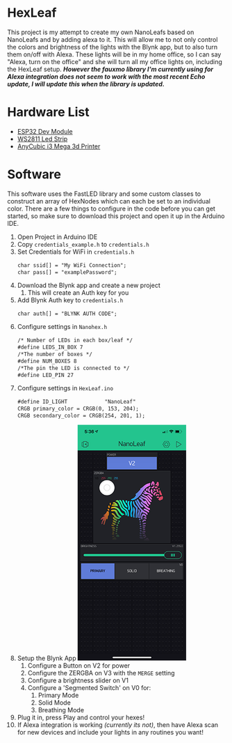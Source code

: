 # HexLeaf
This project is my attempt to create my own NanoLeafs based on NanoLeafs and by adding alexa to it. This will allow me to not only control the colors and brightness of the lights with the Blynk app, 
but to also turn them on/off with Alexa. These lights will be in my home office, so I can say "Alexa, turn on the office" and she will turn all my office lights on, including the HexLeaf setup. ***However the fauxmo library I'm currently using for Alexa integration does not seem to work with the most recent Echo update, I will update this when the library is updated.***

# Hardware List
* [ESP32 Dev Module](https://www.amazon.com/gp/product/B07Q576VWZ/ref=ppx_yo_dt_b_asin_title_o00_s00?ie=UTF8&psc=1)
* [WS2811 Led Strip](https://www.amazon.com/BTF-LIGHTING-300LEDs-Addressable-Flexible-Non-waterproof/dp/B01CNL6K52/ref=sr_1_1_sspa?dchild=1&keywords=ws2811&qid=1589404282&sr=8-1-spons&psc=1&spLa=ZW5jcnlwdGVkUXVhbGlmaWVyPUExRFhaSUtURTkzNkJOJmVuY3J5cHRlZElkPUEwMTEzOTI3MzlQQkpDSzNDQkomZW5jcnlwdGVkQWRJZD1BMDYwMTg0MUpGSzRBNTNJWUNUViZ3aWRnZXROYW1lPXNwX2F0ZiZhY3Rpb249Y2xpY2tSZWRpcmVjdCZkb05vdExvZ0NsaWNrPXRydWU=)
* [AnyCubic i3 Mega 3d Printer](https://www.anycubic.com/collections/anycubic-mega-3d-printers/products/anycubic-i3-mega-s?variant=30151431192636)

# Software 
This software uses the FastLED library and some custom classes to construct an array of HexNodes which can each be set to an individual color. There are a few things to configure in the code before you can get started, so make sure to download this project and open it up in the Arduino IDE. 

1. Open Project in Arduino IDE
1. Copy `credentials_example.h` to `credentials.h`
1. Set Credentials for WiFi in `credentials.h`
    ```
    char ssid[] = "My WiFi Connection";
    char pass[] = "examplePassword";
    ```
1. Download the Blynk app and create a new project
    1. This will create an Auth key for you
1. Add Blynk Auth key to `credentials.h`
    ```
    char auth[] = "BLYNK AUTH CODE";
    ```
1. Configure settings in `Nanohex.h`
    ```
    /* Number of LEDs in each box/leaf */
    #define LEDS_IN_BOX 7
    /*The number of boxes */
    #define NUM_BOXES 8
    /*The pin the LED is connected to */
    #define LED_PIN 27
    ```
1. Configure settings in `HexLeaf.ino`
    ```
    #define ID_LIGHT            "NanoLeaf"
    CRGB primary_color = CRGB(0, 153, 204);
    CRGB secondary_color = CRGB(254, 201, 1);
    ```
1. Setup the Blynk App
    ![BlynkImage](https://github.com/csteamengine/HexLeaf/blob/master/images/IMG_5288.png)
    1. Configure a Button on V2 for power
    1. Configure the ZERGBA on V3 with the `MERGE` setting
    1. Configure a brightness slider on V1
    1. Configure a 'Segmented Switch' on V0 for:
        1. Primary Mode
        1. Solid Mode
        1. Breathing Mode
1. Plug it in, press Play and control your hexes!
1. If Alexa integration is working *(currently its not)*, then have Alexa scan for new devices and include your lights in any routines you want!


